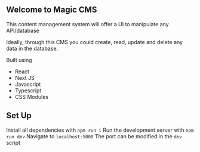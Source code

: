 ## Welcome to Magic CMS



This content management system will offer a UI to manipulate any API/database

Ideally, through this CMS you could create, read, update and delete any data in the database. 





Built using
 - React
 - Next JS
 - Javascript
 - Typescript
 - CSS Modules
 

## Set Up

Install all dependencies with <code>npm run i</code>
Run the development server with <code>npm run dev</code>
Navigate to <code>localhost:5000</code>
The port can be modified in the <code>dev</code> script




